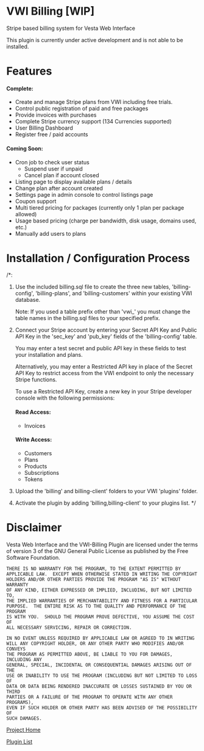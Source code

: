 # VWI Billing [WIP]
Stripe based billing system for Vesta Web Interface

This plugin is currently under active development and is not able to be installed.

# Features

#### Complete:
 - Create and manage Stripe plans from VWI including free trials.
 - Control public registration of paid and free packages
 - Provide invoices with purchases
 - Complete Stripe currency support (134 Currencies supported)
 - User Billing Dashboard
 - Register free / paid accounts
 
 #### Coming Soon:
 - Cron job to check user status
    - Suspend user if unpaid
    - Cancel plan if account closed
 - Listing page to display available plans / details
 - Change plan after account created
 - Settings page in admin console to control listings page
 - Coupon support
 - Multi tiered pricing for packages (currently only 1 plan per package allowed)
 - Usage based pricing (charge per bandwidth, disk usage, domains used, etc.)
 - Manually add users to plans
 

# Installation / Configuration Process
/*:
1. Use the included billing.sql file to create the three new tables, 'billing-config', 'billing-plans', and 'billing-customers' within your existing VWI database. 

   Note: If you used a table prefix other than 'vwi_' you must change the table names in the billing.sql files to your specified prefix.

2. Connect your Stripe account by entering your Secret API Key and Public API Key in the 'sec_key' and 'pub_key' fields of the 'billing-config' table. 

    You may enter a test secret and public API key in these fields to test your installation and plans.

    Alternatively, you may enter a Restricted API key in place of the Secret API Key to restrict access from the VWI endpoint to only the necessary Stripe functions.

    To use a Restricted API Key, create a new key in your Stripe developer console with the following permissions:

    #### Read Access:
     - Invoices
    
    #### Write Access:
     - Customers
     - Plans
     - Products
     - Subscriptions
     - Tokens
    
3. Upload the 'billing' and billing-client' folders to your VWI 'plugins' folder.

4. Activate the plugin by adding 'billing,billing-client' to your plugins list.
*/
# Disclaimer

Vesta Web Interface and the VWI-Billing Plugin are licensed under the terms of version 3 of the GNU General Public License as published by the Free Software Foundation.

```
THERE IS NO WARRANTY FOR THE PROGRAM, TO THE EXTENT PERMITTED BY
APPLICABLE LAW.  EXCEPT WHEN OTHERWISE STATED IN WRITING THE COPYRIGHT
HOLDERS AND/OR OTHER PARTIES PROVIDE THE PROGRAM "AS IS" WITHOUT WARRANTY
OF ANY KIND, EITHER EXPRESSED OR IMPLIED, INCLUDING, BUT NOT LIMITED TO,
THE IMPLIED WARRANTIES OF MERCHANTABILITY AND FITNESS FOR A PARTICULAR
PURPOSE.  THE ENTIRE RISK AS TO THE QUALITY AND PERFORMANCE OF THE PROGRAM
IS WITH YOU.  SHOULD THE PROGRAM PROVE DEFECTIVE, YOU ASSUME THE COST OF
ALL NECESSARY SERVICING, REPAIR OR CORRECTION.

IN NO EVENT UNLESS REQUIRED BY APPLICABLE LAW OR AGREED TO IN WRITING
WILL ANY COPYRIGHT HOLDER, OR ANY OTHER PARTY WHO MODIFIES AND/OR CONVEYS
THE PROGRAM AS PERMITTED ABOVE, BE LIABLE TO YOU FOR DAMAGES, INCLUDING ANY
GENERAL, SPECIAL, INCIDENTAL OR CONSEQUENTIAL DAMAGES ARISING OUT OF THE
USE OR INABILITY TO USE THE PROGRAM (INCLUDING BUT NOT LIMITED TO LOSS OF
DATA OR DATA BEING RENDERED INACCURATE OR LOSSES SUSTAINED BY YOU OR THIRD
PARTIES OR A FAILURE OF THE PROGRAM TO OPERATE WITH ANY OTHER PROGRAMS),
EVEN IF SUCH HOLDER OR OTHER PARTY HAS BEEN ADVISED OF THE POSSIBILITY OF
SUCH DAMAGES.
```


[Project Home](https://github.com/cdgco/vestawebinterface)

[Plugin List](https://github.com/cdgco/VestaWebInterface/tree/master/plugins)
